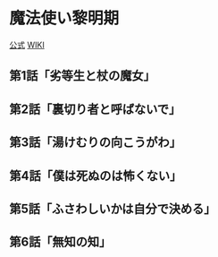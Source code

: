 # 魔法使い黎明期

[公式](https://www.tbs.co.jp/anime/reimeiki/) 
[WIKI](https://ja.wikipedia.org/wiki/%E9%AD%94%E6%B3%95%E4%BD%BF%E3%81%84%E9%BB%8E%E6%98%8E%E6%9C%9F) 

## 第1話「劣等生と杖の魔女」

## 第2話「裏切り者と呼ばないで」

## 第3話「湯けむりの向こうがわ」

## 第4話「僕は死ぬのは怖くない」

## 第5話「ふさわしいかは自分で決める」

## 第6話「無知の知」
